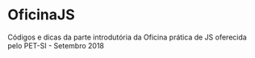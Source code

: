 # OficinaJS
Códigos e dicas da parte introdutória da Oficina prática de JS oferecida pelo PET-SI - Setembro 2018
